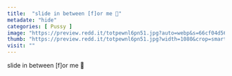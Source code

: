 ```yaml
---
title:  "slide in between [f]or me 👅"
metadate: "hide"
categories: [ Pussy ]
image: "https://preview.redd.it/totpewnl6pn51.jpg?auto=webp&s=66cf04d56fad7639d2d476bdf0e84882a9c62a70"
thumb: "https://preview.redd.it/totpewnl6pn51.jpg?width=1080&crop=smart&auto=webp&s=0f129ff97103e5a323ce84c126db2c31515f1c36"
visit: ""
---
```

slide in between [f]or me 👅
